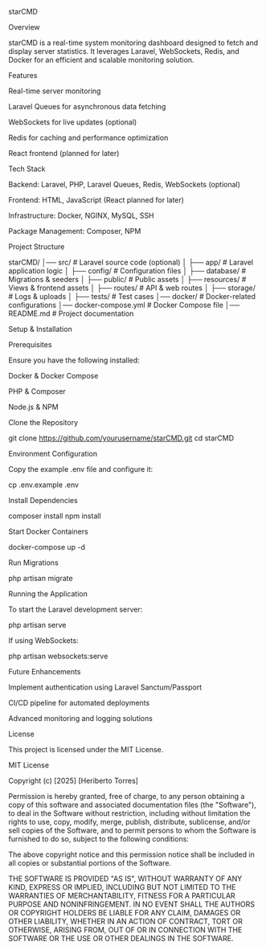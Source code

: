 starCMD

Overview

starCMD is a real-time system monitoring dashboard designed to fetch and display server statistics. It leverages Laravel, WebSockets, Redis, and Docker for an efficient and scalable monitoring solution.

Features

Real-time server monitoring

Laravel Queues for asynchronous data fetching

WebSockets for live updates (optional)

Redis for caching and performance optimization

React frontend (planned for later)

Tech Stack

Backend: Laravel, PHP, Laravel Queues, Redis, WebSockets (optional)

Frontend: HTML, JavaScript (React planned for later)

Infrastructure: Docker, NGINX, MySQL, SSH

Package Management: Composer, NPM

Project Structure

starCMD/
│── src/                 # Laravel source code (optional)
│   ├── app/             # Laravel application logic
│   ├── config/          # Configuration files
│   ├── database/        # Migrations & seeders
│   ├── public/          # Public assets
│   ├── resources/       # Views & frontend assets
│   ├── routes/          # API & web routes
│   ├── storage/         # Logs & uploads
│   ├── tests/           # Test cases
│── docker/              # Docker-related configurations
│── docker-compose.yml   # Docker Compose file
│── README.md            # Project documentation

Setup & Installation

Prerequisites

Ensure you have the following installed:

Docker & Docker Compose

PHP & Composer

Node.js & NPM

Clone the Repository

git clone https://github.com/yourusername/starCMD.git
cd starCMD

Environment Configuration

Copy the example .env file and configure it:

cp .env.example .env

Install Dependencies

composer install
npm install

Start Docker Containers

docker-compose up -d

Run Migrations

php artisan migrate

Running the Application

To start the Laravel development server:

php artisan serve

If using WebSockets:

php artisan websockets:serve

Future Enhancements

Implement authentication using Laravel Sanctum/Passport

CI/CD pipeline for automated deployments

Advanced monitoring and logging solutions

License

This project is licensed under the MIT License.

MIT License

Copyright (c) [2025] [Heriberto Torres]

Permission is hereby granted, free of charge, to any person obtaining a copy
of this software and associated documentation files (the "Software"), to deal
in the Software without restriction, including without limitation the rights
to use, copy, modify, merge, publish, distribute, sublicense, and/or sell
copies of the Software, and to permit persons to whom the Software is
furnished to do so, subject to the following conditions:

The above copyright notice and this permission notice shall be included in all
copies or substantial portions of the Software.

THE SOFTWARE IS PROVIDED "AS IS", WITHOUT WARRANTY OF ANY KIND, EXPRESS OR
IMPLIED, INCLUDING BUT NOT LIMITED TO THE WARRANTIES OF MERCHANTABILITY,
FITNESS FOR A PARTICULAR PURPOSE AND NONINFRINGEMENT. IN NO EVENT SHALL THE
AUTHORS OR COPYRIGHT HOLDERS BE LIABLE FOR ANY CLAIM, DAMAGES OR OTHER
LIABILITY, WHETHER IN AN ACTION OF CONTRACT, TORT OR OTHERWISE, ARISING FROM,
OUT OF OR IN CONNECTION WITH THE SOFTWARE OR THE USE OR OTHER DEALINGS IN THE
SOFTWARE.